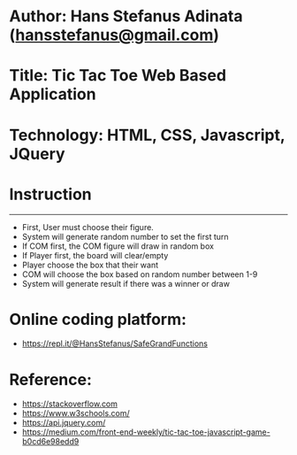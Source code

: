 # Author: Hans Stefanus Adinata (hansstefanus@gmail.com)
# Title: Tic Tac Toe Web Based Application
# Technology: HTML, CSS, Javascript, JQuery

# Instruction
--------------
* First, User must choose their figure.
* System will generate random number to set the first turn
* If COM first, the COM figure will draw in random box
* If Player first, the board will clear/empty
* Player choose the box that their want
* COM will choose the box based on random number between 1-9
* System will generate result if there was a winner or draw

# Online coding platform:
* https://repl.it/@HansStefanus/SafeGrandFunctions


# Reference: 
* https://stackoverflow.com
* https://www.w3schools.com/
* https://api.jquery.com/
* https://medium.com/front-end-weekly/tic-tac-toe-javascript-game-b0cd6e98edd9
